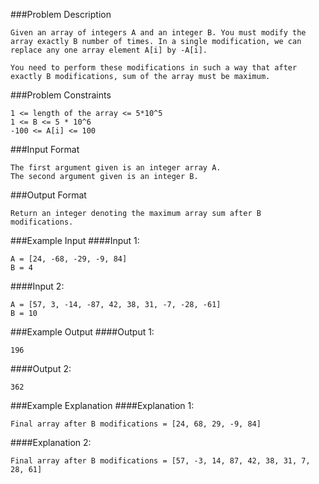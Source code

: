 ###Problem Description
```
Given an array of integers A and an integer B. You must modify the array exactly B number of times. In a single modification, we can replace any one array element A[i] by -A[i].

You need to perform these modifications in such a way that after exactly B modifications, sum of the array must be maximum.
```


###Problem Constraints
```
1 <= length of the array <= 5*10^5
1 <= B <= 5 * 10^6
-100 <= A[i] <= 100
```


###Input Format
```
The first argument given is an integer array A.
The second argument given is an integer B.
```


###Output Format
```
Return an integer denoting the maximum array sum after B modifications.
```


###Example Input
####Input 1:

```
A = [24, -68, -29, -9, 84]
B = 4
```
####Input 2:

```
A = [57, 3, -14, -87, 42, 38, 31, -7, -28, -61]
B = 10
```

###Example Output
####Output 1:

```
196
```
####Output 2:

```
362
```


###Example Explanation
####Explanation 1:

```
Final array after B modifications = [24, 68, 29, -9, 84]
```
####Explanation 2:

```
Final array after B modifications = [57, -3, 14, 87, 42, 38, 31, 7, 28, 61]
```
